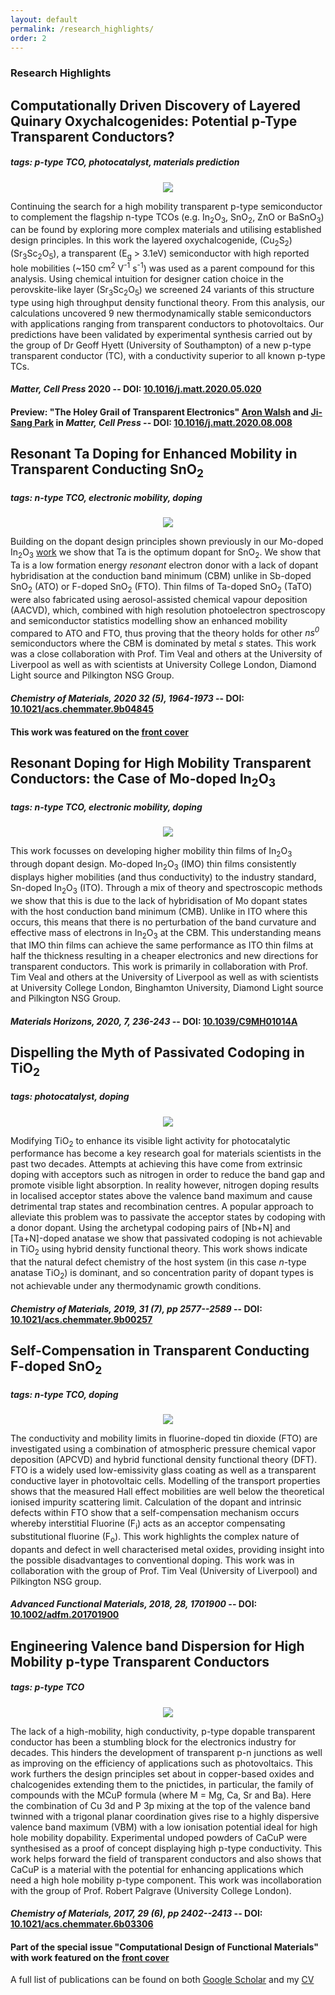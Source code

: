 ```yaml
---
layout: default
permalink: /research_highlights/
order: 2
---
```


### Research Highlights

## Computationally Driven Discovery of Layered Quinary Oxychalcogenides: Potential p-Type Transparent Conductors?

##### tags: p-type TCO, photocatalyst, materials prediction

<center><img src="{{ site.baseurl }}/assets/scsos-toc.png"  width="auto" width="300" /></center>

Continuing the search for a high mobility transparent p-type semiconductor to complement the flagship n-type TCOs (e.g. In<sub>2</sub>O<sub>3</sub>, SnO<sub>2</sub>, ZnO or BaSnO<sub>3</sub>) can be found by exploring more complex materials and utilising established design principles. In this work the layered oxychalcogenide, (Cu<sub>2</sub>S<sub>2</sub>)(Sr<sub>3</sub>Sc<sub>2</sub>O<sub>5</sub>), a transparent (E<sub>g</sub> > 3.1eV) semiconductor with high reported hole mobilities (~150 cm<sup>2</sup> V<sup>-1</sup> s<sup>-1</sup>) was used as a parent compound for this analysis. Using chemical intuition for designer cation choice in the perovskite-like layer (Sr<sub>3</sub>Sc<sub>2</sub>O<sub>5</sub>) we screened 24 variants of this structure type using high throughput density functional theory. From this analysis, our calculations uncovered 9 new thermodynamically stable semiconductors with applications ranging from transparent conductors to photovoltaics. Our predictions have been validated by experimental synthesis carried out by the group of Dr Geoff Hyett (University of Southampton) of a new p-type transparent conductor (TC), with a conductivity superior to all known p-type TCs. 

#### *Matter, Cell Press* **2020**  -- DOI: [10.1016/j.matt.2020.05.020](https://doi.org/10.1016/j.matt.2020.05.020)
#### Preview: "The Holey Grail of Transparent Electronics" [Aron Walsh](https://wmd-group.github.io/) and [Ji-Sang Park](https://sites.google.com/site/jsparkphys) in *Matter, Cell Press* -- DOI: [10.1016/j.matt.2020.08.008](https://doi.org/10.1016/j.matt.2020.08.008)

## Resonant Ta Doping for Enhanced Mobility in Transparent Conducting SnO<sub>2</sub>

##### tags: n-type TCO, electronic mobility, doping

<center><img src="{{ site.baseurl }}/assets/tato-toc.png"  width="auto" width="300" /></center>

Building on the dopant design principles shown previously in our Mo-doped In<sub>2</sub>O<sub>3</sub> [work](https://pubs.rsc.org/en/content/articlelanding/2019/mh/c9mh01014a#!divAbstract) we show that Ta is the optimum dopant for SnO<sub>2</sub>. We show that Ta is a low formation energy *resonant* electron donor with a lack of dopant hybridisation at the conduction band minimum (CBM) unlike in Sb-doped SnO<sub>2</sub> (ATO) or F-doped SnO<sub>2</sub> (FTO). Thin films of Ta-doped SnO<sub>2</sub> (TaTO) were also fabricated using aerosol-assisted chemical vapour deposition (AACVD), which, combined with high resolution photoelectron spectroscopy and semiconductor statistics modelling show an enhanced mobility compared to ATO and FTO, thus proving that the theory holds for other *ns<sup>0</sup>* semiconductors where the CBM is dominated by metal *s* states. This work was a close collaboration with Prof. Tim Veal and others at the University of Liverpool as well as with scientists at University College London, Diamond Light source and Pilkington NSG Group.

#### *Chemistry of Materials, **2020** 32 (5), 1964-1973* -- DOI: [10.1021/acs.chemmater.9b04845](https://pubs.acs.org/doi/10.1021/acs.chemmater.9b04845)

#### This work was featured on the [front cover](/cover_art/)

## Resonant Doping for High Mobility Transparent Conductors: the Case of Mo-doped In<sub>2</sub>O<sub>3</sub>

##### tags: n-type TCO, electronic mobility, doping

<center><img src="{{ site.baseurl }}/assets/imo.png"  width="auto" width="300" /></center>

This work focusses on developing higher mobility thin films of In<sub>2</sub>O<sub>3</sub> through dopant design. Mo-doped In<sub>2</sub>O<sub>3</sub> (IMO) thin films consistently displays higher mobilities (and thus conductivity) to the industry standard, Sn-doped In<sub>2</sub>O<sub>3</sub> (ITO). Through a mix of theory and spectroscopic methods we show that this is due to the lack of hybridisation of Mo dopant states with the host conduction band minimum (CMB). Unlike in ITO where this occurs, this means that there is no perturbation of the band curvature and effective mass of electrons in In<sub>2</sub>O<sub>3</sub> at the CBM. This understanding means that IMO thin films can achieve the same performance as ITO thin films at half the thickness resulting in a cheaper electronics and new directions for transparent conductors. This work is primarily in collaboration with Prof. Tim Veal and others at the University of Liverpool as well as with scientists at University College London, Binghamton University, Diamond Light source and Pilkington NSG Group.  


#### *Materials Horizons, **2020**, 7, 236-243* -- DOI: [10.1039/C9MH01014A](https://pubs.rsc.org/en/content/articlelanding/2019/mh/c9mh01014a#!divAbstract)


## Dispelling the Myth of Passivated Codoping in TiO<sub>2</sub>

##### tags: photocatalyst, doping

<center><img src="{{ site.baseurl }}/assets/tio2-codoping-toc.png"  width="auto" width="300" /></center>

Modifying TiO<sub>2</sub> to enhance its visible light activity for photocatalytic performance has become a key research goal for materials scientists in the past two decades. Attempts at achieving this have come from extrinsic doping with acceptors such as nitrogen in order to reduce the band gap and promote visible light absorption. In reality however, nitrogen doping results in localised acceptor states above the valence band maximum and cause detrimental trap states and recombination centres. A popular approach to alleviate this problem was to passivate the acceptor states by codoping with a donor dopant. Using the archetypal codoping pairs of [Nb+N] and [Ta+N]-doped anatase we show that passivated codoping is not achievable in TiO<sub>2</sub> using hybrid density functional theory. This work shows indicate that the natural defect chemistry of the host system (in this case _n_-type anatase TiO<sub>2</sub>) is dominant, and so concentration parity of dopant types is not achievable under any thermodynamic growth conditions. 

#### *Chemistry of Materials, **2019**, 31 (7), pp 2577--2589* -- DOI: [10.1021/acs.chemmater.9b00257](https://pubs.acs.org/doi/10.1021/acs.chemmater.9b00257)

## Self-Compensation in Transparent Conducting F-doped SnO<sub>2</sub>

##### tags: n-type TCO, doping

<center><img src="{{ site.baseurl }}/assets/fto-toc.png"  width="auto" width="300" /></center>

The conductivity and mobility limits in fluorine-doped tin dioxide (FTO) are investigated using a combination of atmospheric pressure chemical vapor deposition (APCVD) and hybrid functional density functional theory (DFT). FTO is a widely used low-emissivity glass coating as well as a transparent conductive layer in photovoltaic cells. Modelling of the transport properties shows that the measured Hall effect mobilities are well below the theoretical ionised impurity scattering limit. Calculation of the dopant and intrinsic defects within FTO show that a self-compensation mechanism occurs whereby interstitial Fluorine (F<sub>i</sub>) acts as an acceptor compensating substitutional fluorine (F<sub>o</sub>). This work highlights the complex nature of dopants and defect in well characterised metal oxides, providing insight into the possible disadvantages to conventional doping. This work was in collaboration with the group of Prof. Tim Veal (University of Liverpool) and Pilkington NSG group.

#### *Advanced Functional Materials, **2018**, 28, 1701900* -- DOI: [10.1002/adfm.201701900](<https://doi.org/10.1002/adfm.201701900>)

## Engineering Valence band Dispersion for High Mobility p-type Transparent Conductors

##### tags: p-type TCO

<center><img src="{{ site.baseurl }}/assets/cacup-toc.jpg"  width="auto" width="300" /></center>


The lack of a high-mobility, high conductivity, p-type dopable transparent conductor has been a stumbling block for the electronics industry for decades. This hinders the development of transparent p-n junctions as well as improving on the efficiency of applications such as photovoltaics. This work furthers the design principles set about in copper-based oxides and chalcogenides extending them to the pnictides, in particular, the family of compounds with the MCuP formula (where M = Mg, Ca, Sr and Ba). Here the combination of Cu 3d and P 3p mixing at the top of the valence band twinned with a trigonal planar coordination gives rise to a highly dispersive valence band maximum (VBM) with a low ionisation potential ideal for high hole mobility dopability. Experimental undoped powders of CaCuP were synthesised as a proof of concept displaying high p-type conductivity. This work helps forward the field of transparent conductors and also shows that CaCuP is a material with the potential for enhancing applications which need a high hole mobility p-type component. This work was incollaboration with the group of Prof. Robert Palgrave (University College London).

#### *Chemistry of Materials, **2017**, 29 (6), pp 2402--2413* -- DOI: [10.1021/acs.chemmater.6b03306](https://pubs.acs.org/doi/full/10.1021/acs.chemmater.6b03306)


#### Part of the special issue "Computational Design of Functional Materials" with work featured on the [front cover](/cover_art/)


A full list of publications can be found on both [Google Scholar](https://scholar.google.com/citations?user=c34AgtMAAAAJ&hl=en) and my [CV](/assets/badw-cv.pdf/)

